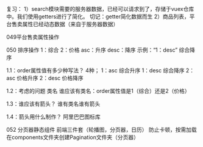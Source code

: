 复习：
1）search模块需要的服务器数据，已经可以请求到了，存储于vuex仓库中。我们使用getters进行了简化。
切记：getter简化数据而生
2）商品列表，平台售卖属性已经动态数据（来自于服务器数据）

049平台售卖属性操作

050 排序操作
1：综合   2：价格  asc：升序   desc：降序
示例：“1：desc” 综合降序

1.1：order属性值有多少种写法？
4种；
1：asc  综合升序
1：desc 综合降序
2：asc  价格升序
2：desc 价格降序

1.2：考虑的问题 类名
谁应该有类名：order属性值是1（综合）还是2（价格）

1.3：谁应该有箭头？
谁有类名谁有箭头

1.4：箭头用什么制作？
阿里巴巴图标库



052 分页器静态组件
前端三件套（轮播图，分页器，日历）
防止卡顿，按需加载
在components文件夹创建Pagination文件夹（分页器）
